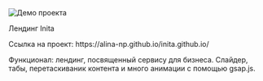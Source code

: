 <img src="https://i.ibb.co/S7NqjK6/Screenshot-20250109-124837.png" alt="Демо проекта">
<p>Лендинг Inita</p>
<p>Ссылка на проект: https://alina-np.github.io/inita.github.io/ </p>
<p>Функционал: лендинг, посвященный сервису для бизнеса. Слайдер, табы, перетаскиваник контента и много анимации с помощью gsap.js.</p>
